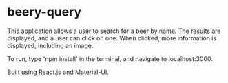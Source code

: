 # beery-query

This application allows a user to search for a beer by name. The results are displayed,
and a user can click on one. When clicked, more information is displayed, including an image.

To run, type 'npm install' in the terminal, and navigate to localhost:3000. 

Built using React.js and Material-UI.